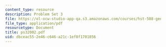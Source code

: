 ```yaml
---
content_type: resource
description: Problem Set 3
file: https://ol-ocw-studio-app-qa.s3.amazonaws.com/courses/hst-508-genomics-and-computational-biology-fall-2002/dbceac552e46c646a21c1ef8f1701856_ps32002.pdf
file_type: application/pdf
resourcetype: Document
title: ps32002.pdf
uid: dbceac55-2e46-c646-a21c-1ef8f1701856
---
```

